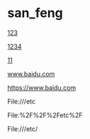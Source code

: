 # san_feng

[123](https://www.baidu.com)

[1234](www.baidu.com)

[11](File:///D:/Environment/)


www.baidu.com

https://www.baidu.com

File:///etc

File:%2F%2F%2Fetc%2F


File:///etc/


